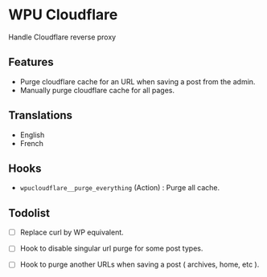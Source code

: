 # WPU Cloudflare

Handle Cloudflare reverse proxy

## Features

* Purge cloudflare cache for an URL when saving a post from the admin.
* Manually purge cloudflare cache for all pages.

## Translations

* English
* French

## Hooks

* `wpucloudflare__purge_everything` (Action) : Purge all cache.

## Todolist

* [ ] Replace curl by WP equivalent.
* [ ] Hook to disable singular url purge for some post types.
* [ ] Hook to purge another URLs when saving a post ( archives, home, etc ).

